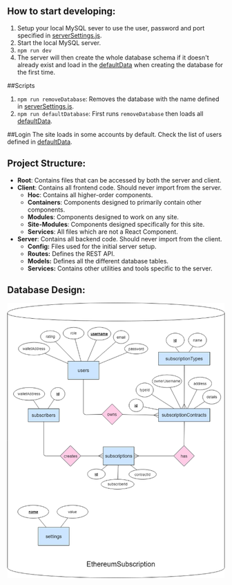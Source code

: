 ## How to start developing:
1. Setup your local MySQL sever to use the user, password and port specified in [serverSettings.js](./server/serverSettings.js).
2. Start the local MySQL server.
3. `npm run dev`
4. The server will then create the whole database schema if it doesn't already exist and load in the [defaultData](server/services/database/defaultData.js) when creating the database for the first time.

##Scripts
1. `npm run removeDatabase`: Removes the database with the name defined in [serverSettings.js](./server/serverSettings.js).
2. `npm run defaultDatabase`: First runs `removeDatabase` then loads all [defaultData](server/services/database/defaultData.js).

##Login
The site loads in some accounts by default. Check the list of users defined in [defaultData](server/services/database/defaultData.js).

## Project Structure:
- **Root**: Contains files that can be accessed by both the server and client.
- **Client**: Contains all frontend code. Should never import from the server.
    - **Hoc**: Contains all higher-order components.
    - **Containers**: Components designed to primarily contain other components.
    - **Modules**: Components designed to work on any site.
    - **Site-Modules**: Components designed specifically for this site.
    - **Services**: All files which are not a React Component.
- **Server**: Contains all backend code. Should never import from the client.
    - **Config:** Files used for the initial server setup.
    - **Routes:** Defines the REST API.
    - **Models:** Defines all the different database tables.
    - **Services:** Contains other utilities and tools specific to the server.
    
## Database Design:
![alt-text](./markdown/ethereum_er.png)
